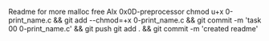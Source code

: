 Readme for more malloc free Alx 0x0D-preprocessor
chmod u+x 0-print_name.c && git add --chmod=+x 0-print_name.c && git commit -m 'task 00 0-print_name.c' && git push
git add . && git commit -m 'created readme'